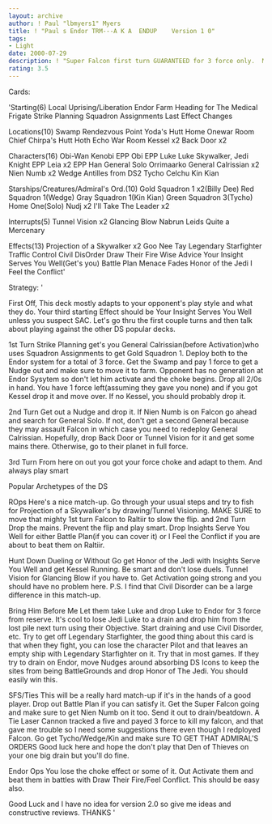 ```yaml
---
layout: archive
author: ! Paul "lbmyers1" Myers
title: ! "Paul s Endor TRM---A K A  ENDUP    Version 1 0"
tags:
- Light
date: 2000-07-29
description: ! "Super Falcon first turn GUARANTEED for 3 force only.  Mains on a site.  Drop Battle Plan and Menace Fades; Check this out"
rating: 3.5
---
```

Cards: 

'Starting(6)
Local Uprising/Liberation
Endor
Farm
Heading for The Medical Frigate
Strike Planning
Squadron Assignments
Last Effect Changes

Locations(10)
Swamp
Rendezvous Point
Yoda's Hutt
Home Onewar Room
Chief Chirpa's Hutt
Hoth Echo War Room
Kessel x2
Back Door x2

Characters(16)
Obi-Wan Kenobi
EPP Obi
EPP Luke
Luke Skywalker, Jedi Knight
EPP Leia x2
EPP Han
General Solo
Orrimaarko
General Calrissian x2
Nien Numb x2
Wedge Antilles from DS2
Tycho Celchu
Kin Kian

Starships/Creatures/Admiral's Ord.(10)
Gold Squadron 1 x2(Billy Dee)
Red Squadron 1(Wedge)
Gray Squadron 1(Kin Kian)
Green Squadron 3(Tycho)
Home One(Solo)
Nudj x2
I'll Take The Leader x2

Interrupts(5)
Tunnel Vision x2
Glancing Blow
Nabrun Leids
Quite a Mercenary

Effects(13)
Projection of a Skywalker x2
Goo Nee Tay
Legendary Starfighter
Traffic Control
Civil DisOrder
Draw Their Fire
Wise Advice
Your Insight Serves You Well(Get's you)
Battle Plan
Menace Fades
Honor of the Jedi
I Feel the Conflict'

Strategy: '

First Off, This deck mostly adapts to your opponent's play style and what they do.  Your third starting Effect should be Your Insight Serves You Well unless you suspect SAC.  Let's go thru the first couple turns and then talk about playing against the other DS popular decks.

1st Turn
Strike Planning get's you General Calrissian(before Activation)who uses Squadron Assignments to get Gold Squadron 1.  Deploy both to the Endor system for a total of 3 force.	Get the Swamp and pay 1 force to get a Nudge out and make sure to move it to farm.  Opponent has no generation at Endor Sysytem so don't let him activate and the choke begins.  Drop all 2/0s in hand.  You have 1 force left(assuming they gave you none) and if you got Kessel drop it and move over.  If no Kessel, you should probably drop it.

2nd Turn
Get out a Nudge and drop it.  If Nien Numb is on Falcon go ahead and search for General Solo.  If not, don't get a second General because they may assault Falcon in which case you need to redeploy General Calrissian.  Hopefully, drop Back Door or Tunnel Vision for it and get some mains there.	Otherwise, go to their planet in full force.

3rd Turn
From here on out you got your force choke and adapt to them.  And always play smart

Popular Archetypes of the DS

ROps  Here's a nice match-up.  Go through your usual steps and try to fish for Projection of a Skywalker's by drawing/Tunnel Visioning.  MAKE SURE to move that mighty 1st turn Falcon to Raltiir to slow the flip.	and 2nd Turn Drop the mains.  Prevent the flip and play smart.	Drop Insights Serve You Well for either Battle Plan(if you can cover it) or I Feel the Conflict if you are about to beat them on Raltiir.

Hunt Down Dueling or Without  Go get Honor of the Jedi with Insights Serve You Well and get Kessel Running.  Be smart and don't lose duels.  Tunnel Vision for Glancing Blow if you have to.	Get Activation going strong and you should have no problem here.  P.S. I find that Civil Disorder can be a large difference in this match-up.

Bring Him Before Me  Let them take Luke and drop Luke to Endor for 3 force from reserve.  It's cool to lose Jedi Luke to a drain and drop him from the lost pile next turn using their Objective.  Start draining and use Civil Disorder, etc.  Try to get off Legendary Starfighter, the good thing about this card is that when they fight, you can lose the character Pilot and that leaves an empty ship with Legendary Starfighter on it.  Try that in most games.  If they try to drain on Endor, move Nudges around absorbing DS Icons to keep the sites from being BattleGrounds and drop Honor of The Jedi.	You should easily win this.

SFS/Ties  This will be a really hard match-up if it's in the hands of a good player.	Drop out Battle Plan if you can satisfy it.  Get the Super Falcon going and make sure to get Nien Numb on it too.  Send it out to drain/beatdown.  A Tie Laser Cannon tracked a five and payed 3 force to kill my falcon, and that gave me trouble so I need some suggestions there even though I redployed Falcon.  Go get Tycho/Wedge/Kin and make sure TO GET THAT ADMIRAL'S ORDERS  Good luck here and hope the don't play that Den of Thieves on your one big drain but you'll do fine.

Endor Ops  You lose the choke effect or some of it.  Out Activate them and beat them in battles with Draw Their Fire/Feel Conflict.  This should be easy also.

Good Luck and I have no idea for version 2.0 so give me ideas and constructive reviews.  THANKS '